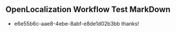 ## OpenLocalization Workflow Test MarkDown
* e6e55b6c-aae8-4ebe-8abf-e8de1d02b3bb 
thanks!<!--HONumber=Mar16_HO2-->
